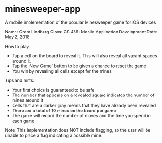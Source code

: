 # minesweeper-app
A mobile implementation of the popular Minesweeper game for iOS devices

Name: Grant Lindberg
Class: CS 458: Mobile Application Development
Date: May 2, 2018

How to play:

- Tap a cell on the board to reveal it. This will also reveal all vacant spaces around it.
- Tap the 'New Game' button to be given a chance to reset the game
- You win by revealing all cells except for the mines

Tips and hints:

- Your first choice is guaranteed to be safe
- The number that appears on a revealed square indicates the number of mines around it
- Cells that are a darker gray means that they have already been revealed
- There are a total of 10 mines on the board per game
- The game will record the number of moves and the time you spend in each game

Note: This implementation does NOT include flagging, so the user will be unable to place a flag indicating a possible mine.
